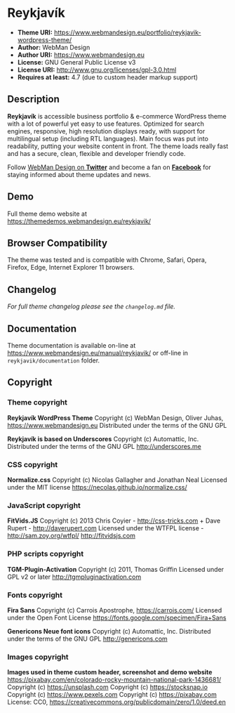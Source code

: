 # Reykjavík

* **Theme URI:**          https://www.webmandesign.eu/portfolio/reykjavik-wordpress-theme/
* **Author:**             WebMan Design
* **Author URI:**         https://www.webmandesign.eu
* **License:**            GNU General Public License v3
* **License URI:**        http://www.gnu.org/licenses/gpl-3.0.html
* **Requires at least:**  4.7 (due to custom header markup support)


## Description

**Reykjavík** is accessible business portfolio & e-commerce WordPress theme with a lot of powerful yet easy to use features. Optimized for search engines, responsive, high resolution displays ready, with support for multilingual setup (including RTL languages). Main focus was put into readability, putting your website content in front. The theme loads really fast and has a secure, clean, flexible and developer friendly code.

Follow [WebMan Design on **Twitter**](https://twitter.com/webmandesigneu) and become a fan on [**Facebook**](https://www.facebook.com/webmandesigneu) for staying informed about theme updates and news.


## Demo

Full theme demo website at https://themedemos.webmandesign.eu/reykjavik/


## Browser Compatibility

The theme was tested and is compatible with Chrome, Safari, Opera, Firefox, Edge, Internet Explorer 11 browsers.


## Changelog

*For full theme changelog please see the `changelog.md` file.*


## Documentation

Theme documentation is available on-line at https://www.webmandesign.eu/manual/reykjavik/ or off-line in `reykjavik/documentation` folder.


## Copyright

### Theme copyright

**Reykjavík WordPress Theme**
Copyright (c) WebMan Design, Oliver Juhas, https://www.webmandesign.eu
Distributed under the terms of the GNU GPL

**Reykjavík is based on Underscores**
Copyright (c) Automattic, Inc.
Distributed under the terms of the GNU GPL
http://underscores.me

### CSS copyright

**Normalize.css**
Copyright (c) Nicolas Gallagher and Jonathan Neal
Licensed under the MIT license
https://necolas.github.io/normalize.css/

### JavaScript copyright

**FitVids.JS**
Copyright (c) 2013 Chris Coyier - http://css-tricks.com + Dave Rupert - http://daverupert.com
Licensed under the WTFPL license - http://sam.zoy.org/wtfpl/
http://fitvidsjs.com

### PHP scripts copyright

**TGM-Plugin-Activation**
Copyright (c) 2011, Thomas Griffin
Licensed under GPL v2 or later
http://tgmpluginactivation.com

### Fonts copyright

**Fira Sans**
Copyright (c) Carrois Apostrophe, https://carrois.com/
Licensed under the Open Font License
https://fonts.google.com/specimen/Fira+Sans

**Genericons Neue font icons**
Copyright (c) Automattic, Inc.
Distributed under the terms of the GNU GPL
http://genericons.com

### Images copyright

**Images used in theme custom header, screenshot and demo website**
https://pixabay.com/en/colorado-rocky-mountain-national-park-1436681/
Copyright (c) https://unsplash.com
Copyright (c) https://stocksnap.io
Copyright (c) https://www.pexels.com
Copyright (c) https://pixabay.com
License: CC0, https://creativecommons.org/publicdomain/zero/1.0/deed.en
